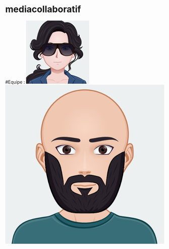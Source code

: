 # mediacollaboratif
#Equipe :
![alt text](./images/avatar/j.png) ![alt text](./images/avatar/z.png)
